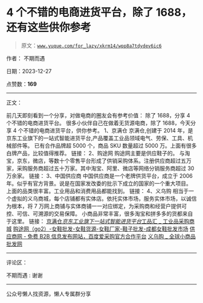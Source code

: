 # 4 个不错的电商进货平台，除了 1688，还有这些供你参考

> 原文：[`www.yuque.com/for_lazy/xkrm14/wpp8a7tdydev6ic6`](https://www.yuque.com/for_lazy/xkrm14/wpp8a7tdydev6ic6)

作者： 不期而遇

日期：2023-12-27

点赞数：**169**

* * *

正文：

前几天即刻看到一个分享，对做电商的圈友会有参考价值： 除了 1688，分享 4 个不错的电商进货平台。
很多小伙伴自己在做着无货源电商，除了 1688，今天分享 4 个不错的电商进货平台，供你参考。 1、京满仓
京满仓,创建于 2014 年，是京东工业旗下的一站式智能进货平台,产品覆盖工业品领域电气、劳保、工具、机械部件等。
已有合作品牌超 5000 个，商品 SKU 数量超过 5000 万。上面有很多白牌产品，比较值得推荐。 链接： 2、购途网 购途网主要是供应鞋子的。
与淘宝，京东，微店，等数十个零售平台形成了供销采购体系。注册供应商超过五万家，采购服务商超过五十万家。其中淘宝、阿里、微店等网络分销服务商超过 30 万余家。
链接： 3、中国供应商 中国供应商是一个老牌供货平台，成立于 2006 年。似乎有官方背景。说是在国家发改委的批示下成立的国家的一个重大项目。
上面的品类很丰富。工业用品和消费用品都能找到。 链接： 4、义乌购
相当于一个虚拟的义乌商城，每个店铺都有实体店。依托实体市场，服务实体市场，以诚信为根本，将 7 万网上商铺与实体商铺一一对应绑定，为采购商和经营户提供可控、可信、可溯源的交易保障。
小商品非常丰富，很多淘宝和拼多多的货都来自于这里。 链接： [京满仓*京东工业旗下一站式智能进货平台*工品汇 _ 工业品采购商城](https://www.vipmro.net) [购途网（go2）-女鞋批发-女鞋货源-女鞋厂家-鞋子批发-成都女鞋批发市场](https://www.go2.cn/) [供应商网 - 免费 B2B 信息发布网站，百度爱采购官方合作平台](https://cn.china.cn/) [义乌购 _ 全球小商品批发网](https://www.yiwugo.com/?spm=c291Z291&qz_gdt=m52ygzifaaactdgmihsa) 

* * *

评论区：

不期而遇 : 谢谢

* * *

公众号懒人找资源，懒人专属群分享